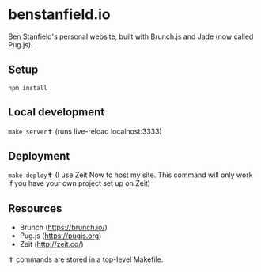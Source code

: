 # benstanfield.io
Ben Stanfield's personal website, built with Brunch.js and Jade (now called Pug.js).

## Setup
`npm install`

## Local development
`make server`✝ (runs live-reload localhost:3333)

## Deployment
`make deploy`✝ (I use Zeit Now to host my site. This command will only work if you have your own project set up on Zeit)

## Resources
- Brunch (https://brunch.io/)
- Pug.js (https://pugjs.org)
- Zeit (http://zeit.co/)


✝ commands are stored in a top-level Makefile.
